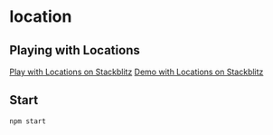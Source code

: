 # location
## Playing with Locations

[Play with Locations on Stackblitz](https://stackblitz.com/edit/github-s68byw)
[Demo with Locations on Stackblitz](https://github-s68byw--8080.local.webcontainer.io/)

## Start

```shell
npm start
```
